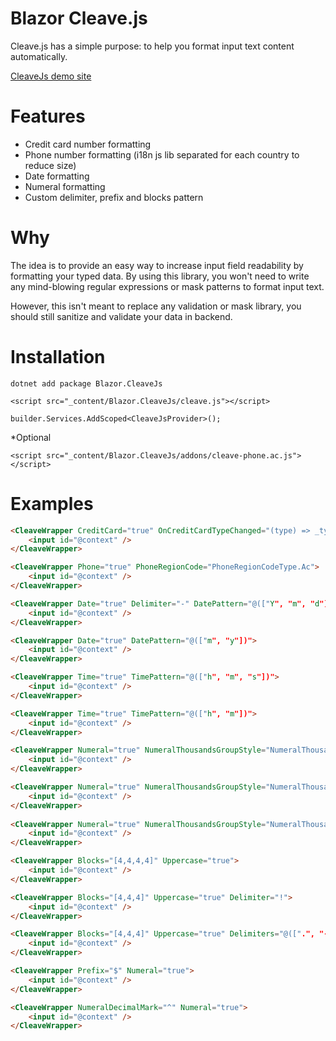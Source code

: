 # Blazor Cleave.js

Cleave.js has a simple purpose: to help you format input text content automatically.

[CleaveJs demo site](https://nosir.github.io/cleave.js/)

# Features

- Credit card number formatting
- Phone number formatting (i18n js lib separated for each country to reduce size)
- Date formatting
- Numeral formatting
- Custom delimiter, prefix and blocks pattern

# Why

The idea is to provide an easy way to increase input field readability by formatting your typed data. By using this library, you won't need to write any mind-blowing regular expressions or mask patterns to format input text.

However, this isn't meant to replace any validation or mask library, you should still sanitize and validate your data in backend.

# Installation

`dotnet add package Blazor.CleaveJs`

`<script src="_content/Blazor.CleaveJs/cleave.js"></script>`

`builder.Services.AddScoped<CleaveJsProvider>();`

*Optional

`<script src="_content/Blazor.CleaveJs/addons/cleave-phone.ac.js"></script>`


# Examples

```html
<CleaveWrapper CreditCard="true" OnCreditCardTypeChanged="(type) => _type = type">
    <input id="@context" />
</CleaveWrapper>

<CleaveWrapper Phone="true" PhoneRegionCode="PhoneRegionCodeType.Ac">
    <input id="@context" />
</CleaveWrapper>

<CleaveWrapper Date="true" Delimiter="-" DatePattern="@(["Y", "m", "d"])">
    <input id="@context" />
</CleaveWrapper>

<CleaveWrapper Date="true" DatePattern="@(["m", "y"])">
    <input id="@context" />
</CleaveWrapper>

<CleaveWrapper Time="true" TimePattern="@(["h", "m", "s"])">
    <input id="@context" />
</CleaveWrapper>

<CleaveWrapper Time="true" TimePattern="@(["h", "m"])">
    <input id="@context" />
</CleaveWrapper>

<CleaveWrapper Numeral="true" NumeralThousandsGroupStyle="NumeralThousandsGroupStyleType.Thousand">
    <input id="@context" />
</CleaveWrapper>

<CleaveWrapper Numeral="true" NumeralThousandsGroupStyle="NumeralThousandsGroupStyleType.Lakh">
    <input id="@context" />
</CleaveWrapper>
    
<CleaveWrapper Numeral="true" NumeralThousandsGroupStyle="NumeralThousandsGroupStyleType.Wan">
    <input id="@context" />
</CleaveWrapper>

<CleaveWrapper Blocks="[4,4,4,4]" Uppercase="true">
    <input id="@context" />
</CleaveWrapper>

<CleaveWrapper Blocks="[4,4,4]" Uppercase="true" Delimiter="!">
    <input id="@context" />
</CleaveWrapper>

<CleaveWrapper Blocks="[4,4,4]" Uppercase="true" Delimiters="@([".", "-", "."])">
    <input id="@context" />
</CleaveWrapper>

<CleaveWrapper Prefix="$" Numeral="true">
    <input id="@context" />
</CleaveWrapper>

<CleaveWrapper NumeralDecimalMark="^" Numeral="true">
    <input id="@context" />
</CleaveWrapper>
```